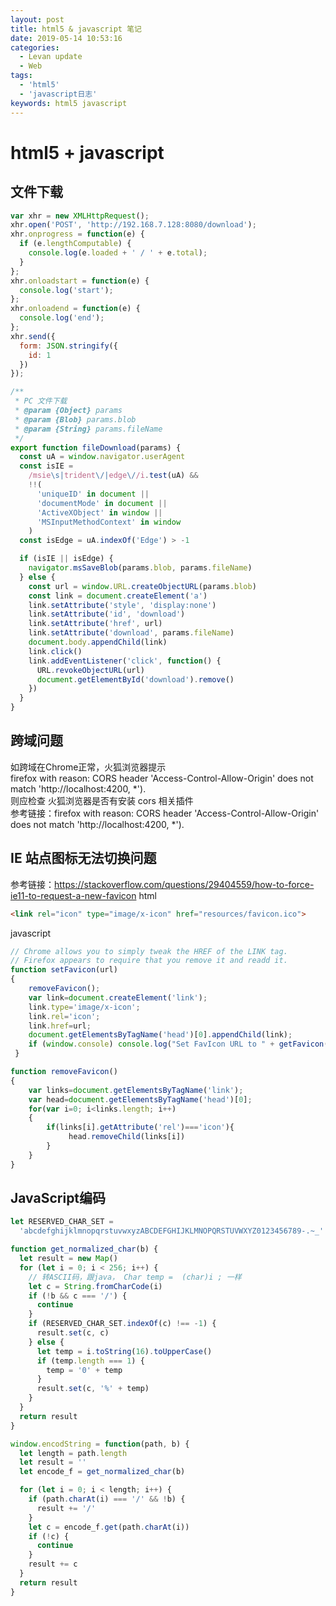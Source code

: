 ```yaml
---
layout: post
title: html5 & javascript 笔记
date: 2019-05-14 10:53:16
categories: 
  - Levan update
  - Web
tags:
  - 'html5'
  - 'javascript日志'
keywords: html5 javascript
---
```


# html5 + javascript

## 文件下载

```javascript
var xhr = new XMLHttpRequest();
xhr.open('POST', 'http://192.168.7.128:8080/download');
xhr.onprogress = function(e) {
  if (e.lengthComputable) {
    console.log(e.loaded + ' / ' + e.total);
  }
};
xhr.onloadstart = function(e) {
  console.log('start');
};
xhr.onloadend = function(e) {
  console.log('end');
};
xhr.send({
  form: JSON.stringify({
    id: 1
  })
});
```

```javascript
/**
 * PC 文件下载
 * @param {Object} params
 * @param {Blob} params.blob
 * @param {String} params.fileName
 */
export function fileDownload(params) {
  const uA = window.navigator.userAgent
  const isIE =
    /msie\s|trident\/|edge\//i.test(uA) &&
    !!(
      'uniqueID' in document ||
      'documentMode' in document ||
      'ActiveXObject' in window ||
      'MSInputMethodContext' in window
    )
  const isEdge = uA.indexOf('Edge') > -1

  if (isIE || isEdge) {
    navigator.msSaveBlob(params.blob, params.fileName)
  } else {
    const url = window.URL.createObjectURL(params.blob)
    const link = document.createElement('a')
    link.setAttribute('style', 'display:none')
    link.setAttribute('id', 'download')
    link.setAttribute('href', url)
    link.setAttribute('download', params.fileName)
    document.body.appendChild(link)
    link.click()
    link.addEventListener('click', function() {
      URL.revokeObjectURL(url)
      document.getElementById('download').remove()
    })
  }
}
```
<!--more -->

## 跨域问题
如跨域在Chrome正常，火狐浏览器提示  
firefox with reason: CORS header 'Access-Control-Allow-Origin' does not match 'http://localhost:4200, *').  
则应检查 火狐浏览器是否有安装 cors 相关插件  
参考链接：firefox with reason: CORS header 'Access-Control-Allow-Origin' does not match 'http://localhost:4200, *').  


## IE 站点图标无法切换问题
参考链接：https://stackoverflow.com/questions/29404559/how-to-force-ie11-to-request-a-new-favicon
html
```html
<link rel="icon" type="image/x-icon" href="resources/favicon.ico">
```
javascript
```javascript
// Chrome allows you to simply tweak the HREF of the LINK tag.
// Firefox appears to require that you remove it and readd it.
function setFavicon(url)
{
    removeFavicon();
    var link=document.createElement('link');
    link.type='image/x-icon';
    link.rel='icon';
    link.href=url;
    document.getElementsByTagName('head')[0].appendChild(link);
    if (window.console) console.log("Set FavIcon URL to " + getFavicon().href);
 }

function removeFavicon()
{
    var links=document.getElementsByTagName('link');
    var head=document.getElementsByTagName('head')[0];
    for(var i=0; i<links.length; i++)
    {
        if(links[i].getAttribute('rel')==='icon'){
             head.removeChild(links[i])
        }         
    }      
}
```

## JavaScript编码

```javascript
let RESERVED_CHAR_SET =
  'abcdefghijklmnopqrstuvwxyzABCDEFGHIJKLMNOPQRSTUVWXYZ0123456789-.~_'

function get_normalized_char(b) {
  let result = new Map()
  for (let i = 0; i < 256; i++) {
    // 转ASCII码，跟java， Char temp =  (char)i ; 一样
    let c = String.fromCharCode(i)
    if (!b && c === '/') {
      continue
    }
    if (RESERVED_CHAR_SET.indexOf(c) !== -1) {
      result.set(c, c)
    } else {
      let temp = i.toString(16).toUpperCase()
      if (temp.length === 1) {
        temp = '0' + temp
      }
      result.set(c, '%' + temp)
    }
  }
  return result
}

window.encodString = function(path, b) {
  let length = path.length
  let result = ''
  let encode_f = get_normalized_char(b)

  for (let i = 0; i < length; i++) {
    if (path.charAt(i) === '/' && !b) {
      result += '/'
    }
    let c = encode_f.get(path.charAt(i))
    if (!c) {
      continue
    }
    result += c
  }
  return result
}
```
